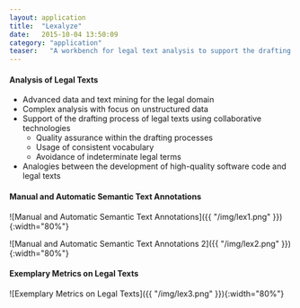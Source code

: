 ```yaml
---
layout: application
title:  "Lexalyze"
date:   2015-10-04 13:50:09
category: "application"
teaser:   "A workbench for legal text analysis to support the drafting process of laws, contracts, etc."
---
```


#### Analysis of Legal Texts

* Advanced data and text mining for the legal domain
* Complex analysis with focus on unstructured data
* Support of the drafting process of legal texts using collaborative technologies
    * Quality assurance within the drafting processes
    * Usage of consistent vocabulary
    * Avoidance of indeterminate legal terms
* Analogies between the development of high-quality software code and legal texts

#### Manual and Automatic Semantic Text Annotations

![Manual and Automatic Semantic Text Annotations]({{ "/img/lex1.png" }}){:width="80%"}

![Manual and Automatic Semantic Text Annotations 2]({{ "/img/lex2.png" }}){:width="80%"}

#### Exemplary Metrics on Legal Texts

![Exemplary Metrics on Legal Texts]({{ "/img/lex3.png" }}){:width="80%"}